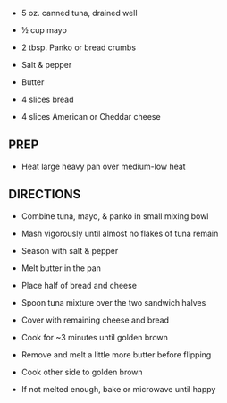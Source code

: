 - 5 oz. canned tuna, drained well

- ½ cup mayo

- 2 tbsp. Panko or bread crumbs

- Salt & pepper

- Butter

- 4 slices bread

- 4 slices American or Cheddar cheese

## PREP

- Heat large heavy pan over medium-low heat

## DIRECTIONS

- Combine tuna, mayo, & panko in small mixing bowl

- Mash vigorously until almost no flakes of tuna remain

- Season with salt & pepper

- Melt butter in the pan

- Place half of bread and cheese

- Spoon tuna mixture over the two sandwich halves

- Cover with remaining cheese and bread

- Cook for ~3 minutes until golden brown

- Remove and melt a little more butter before flipping

- Cook other side to golden brown

- If not melted enough, bake or microwave until happy
